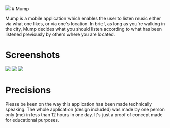<img src="./images/mump_splash.png" />
# Mump


Mump is a mobile application which enables the user to listen music either via what one likes, or via one's location.
In brief, as long as you're walking in the city, Mump decides what you should listen according to what has been listened previously by others where you are located.

# Screenshots

  <img src="./images/mump_list.png" />


  <img src="./images/mump_gps.png" />


  <img src="./images/mump_notification.png" />

# Precisions

Please be keen on the way this application has been made technically speaking. The whole application (design included) was made by one person only (me) in less than 12 hours in one day. It's just a proof of concept made for educational purposes.
